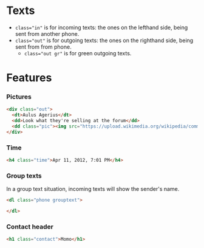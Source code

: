 # Texts
* `class="in"` is for incoming texts: the ones on the lefthand side, being sent from another phone.
* `class="out"` is for outgoing texts: the ones on the righthand side, being sent from from phone.
  * `class="out gr"` is for green outgoing texts.

# Features
### Pictures
```html
<div class="out">
  <dt>Aulus Agerius</dt>
  <dd>Look what they're selling at the forum</dd>
  <dd class="pic"><img src="https://upload.wikimedia.org/wikipedia/commons/7/71/Uncrossed_gladius.jpg" /></dd>
</div>
```

### Time
```html
<h4 class="time">Apr 11, 2012, 7:01 PM</h4>
```

### Group texts
In a group text situation, incoming texts will show the sender's name.
```html
<dl class="phone grouptext">

</dl>
```

### Contact header
```html
<h1 class="contact">Momo</h1>
```
